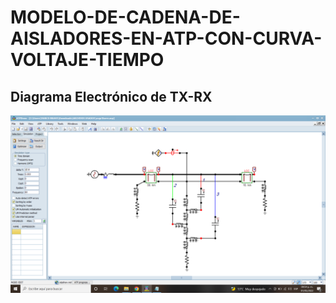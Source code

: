 # MODELO-DE-CADENA-DE-AISLADORES-EN-ATP-CON-CURVA-VOLTAJE-TIEMPO



## Diagrama Electrónico de TX-RX

![Circuito electronico](https://github.com/MarcoBravoG/MODELO-DE-CADENA-DE-AISLADORES-EN-ATP-CON-CURVA-VOLTAJE-TIEMPO/blob/main/diseno.png)
